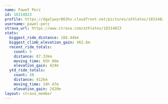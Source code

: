 ```yaml
---
name: Paweł Perz
id: 18314823
profile: https://dgalywyr863hv.cloudfront.net/pictures/athletes/18314823/5244308/1/large.jpg
username: pawel-perz
strava_url: https://www.strava.com/athletes/18314823
stats:
  biggest_ride_distance: 104.44km
  biggest_climb_elevation_gain: 462.6m
  recent_ride_totals:
    count: 5
    distance: 87.33km
    moving_time: 05h 00m
    elevation_gain: 424m
  ytd_ride_totals:
    count: 20
    distance: 412km
    moving_time: 24h 47m
    elevation_gain: 2420m
layout: strava_member
--- 
```

